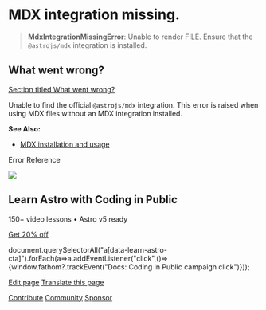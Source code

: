 MDX integration missing.
========================

> **MdxIntegrationMissingError**: Unable to render FILE. Ensure that the `@astrojs/mdx` integration is installed.

What went wrong?
----------------

[Section titled What went wrong?](#what-went-wrong)

Unable to find the official `@astrojs/mdx` integration. This error is raised when using MDX files without an MDX integration installed.

**See Also:**

*   [MDX installation and usage](/en/guides/integrations-guide/mdx/)

Error Reference

![](/_astro/CodingInPublic.DpaYu7Qd_5sx41.webp)

Learn Astro with **Coding in Public**
-------------------------------------

150+ video lessons • Astro v5 ready

[Get 20% off](https://learnastro.dev?code=ASTRO_PROMO)

document.querySelectorAll("a\[data-learn-astro-cta\]").forEach(a=>a.addEventListener("click",()=>{window.fathom?.trackEvent("Docs: Coding in Public campaign click")}));

[Edit page](https://github.com/withastro/astro/blob/main/packages/astro/src/core/errors/errors-data.ts) [Translate this page](https://contribute.docs.astro.build/guides/i18n/)

[Contribute](/en/contribute/) [Community](https://astro.build/chat) [Sponsor](https://opencollective.com/astrodotbuild)